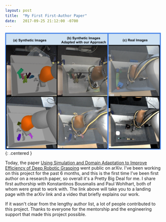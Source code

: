 ```yaml
---
layout: post
title:  "My First First-Author Paper"
date:   2017-09-25 21:12:00 -0700
---
```


![Images of a simulated robot, real robot, and simulated images made to look realistic](/public/sim2realgrasping/image-comparison.png)
{: .centered }

Today, the paper [Using Simulation and Domain Adaptation to Improve Efficiency of Deep Robotic Grasping](https://goo.gl/G1HSws) went public on arXiv. I've been working on this project for the
past 6 months, and this is the first time I've been first author on a research paper,
so overall it's a Pretty Big Deal for me. I share first authorship with Konstantinos Bousmalis
and Paul Wohlhart, both of whom were great to work with.
The link above will take you to a landing page with the arXiv link and a video that
briefly explains our work.

If it wasn't clear from the lengthy author list, a lot of people contributed to this
project. Thanks to everyone for the mentorship and the engineering support
that made this project possible.
